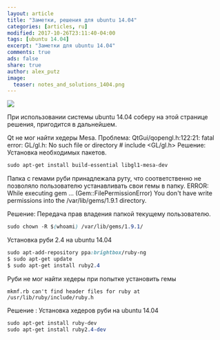 ```yaml
---
layout: article
title: "Заметки, решения для ubuntu 14.04"
categories: [articles, ru]
modified: 2017-10-26T23:11:40-04:00
tags: [ubuntu 14.04]
excerpt: "Заметки для ubuntu 14.04"
comments: true
ads: false
share: true
author: alex_putz
image:
  teaser: notes_and_solutions_1404.png
---
```

<img src="{{ site.url }}/images/notes_and_solutions_1404.png">

При использовании системы ubuntu 14.04 соберу на этой странице решения, пригодится в дальнейшем.

Qt не мог найти хедеры Mesa.
Проблема:
	QtGui/qopengl.h:122:21: fatal error: GL/gl.h: No such file or directory
	#  include <GL/gl.h>
Решение:
Установка необходимых пакетов.
```css
sudo apt-get install build-essential libgl1-mesa-dev
```

Папка с гемами руби принадлежала руту, что соответственно не позволяло пользователю устанавливать свои гемы в папку.
	ERROR: While executing gem ... 
	(Gem::FilePermissionError) You don't have write permissions 
	into the /var/lib/gems/1.9.1 directory. 

Решение:
Передача прав владения папкой текущему пользователю.
```css
sudo chown -R $(whoami) /var/lib/gems/1.9.1/
```

Установка руби 2.4 на ubuntu 14.04
```css
sudo apt-add-repository ppa:brightbox/ruby-ng
$ sudo apt-get update
$ sudo apt-get install ruby2.4
```

Руби не мог найти хедеры при попытке установить гемы

	mkmf.rb can't find header files for ruby at /usr/lib/ruby/include/ruby.h

Решение :
Установка хедеров руби на ubuntu 14.04
```css
sudo apt-get install ruby-dev
sudo apt-get install ruby2.4-dev
```


